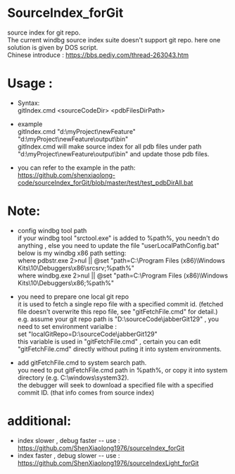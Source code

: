 # SourceIndex_forGit
source index for git repo.  
The current windbg source index suite doesn't support git repo. here one solution is given by DOS script.  
Chinese introduce : https://bbs.pediy.com/thread-263043.htm

# Usage :  
- Syntax:  
  gitIndex.cmd \<sourceCodeDir\> \<pdbFilesDirPath\>  
- example  
  gitIndex.cmd "d:\myProject\newFeature" "d:\myProject\newFeature\output\bin"  
  gitIndex.cmd will make source index for all pdb files under path "d:\myProject\newFeature\output\bin" and update those pdb files.  

- you can refer to the example in the path:  
  https://github.com/shenxiaolong-code/sourceIndex_forGit/blob/master/test/test_pdbDirAll.bat

# Note:  
 - config windbg tool path  
if your windbg tool "srctool.exe" is added to %path%, you needn't do anything , else you need to update the file "userLocalPathConfig.bat"  
below is my windbg x86 path setting:  
where pdbstr.exe 2>nul || @set "path=C:\Program Files (x86)\Windows Kits\10\Debuggers\x86\srcsrv;%path%"  
where windbg.exe 2>nul || @set "path=C:\Program Files (x86)\Windows Kits\10\Debuggers\x86;%path%"  

- you need to prepare one local git repo  
it is used to fetch a single repo file with a specified commit id. (fetched file doesn't overwrite this repo file, see "gitFetchFile.cmd" for detail.)  
e.g.  assume your git repo path is "D:\sourceCode\jabberGit129" , you need to set environment varialbe :  
set "localGitRepo=D:\sourceCode\jabberGit129"  
this variable is used in "gitFetchFile.cmd" , certain you can edit "gitFetchFile.cmd" directly without puting it into system environments.

- add gitFetchFile.cmd to system search path.  
you need to put gitFetchFile.cmd path in %path%, or copy it into system directory (e.g. C:\windows\system32).  
the debugger will seek to download a specified file with a specified commit ID. (that info comes from source index)

# additional:  
- index slower , debug faster -- use : https://github.com/ShenXiaolong1976/sourceIndex_forGit
- index faster , debug slower -- use : https://github.com/ShenXiaolong1976/sourceIndexLight_forGit
